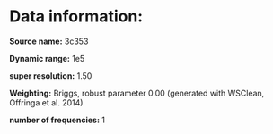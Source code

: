 # Data information:
**Source name:** 3c353

**Dynamic range:** 1e5

**super resolution:** 1.50

**Weighting:** Briggs, robust parameter 0.00 (generated with WSClean, Offringa et al. 2014)

**number of frequencies:** 1
